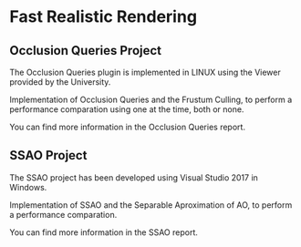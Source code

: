 # Fast Realistic Rendering
 
## Occlusion Queries Project
The Occlusion Queries plugin is implemented in LINUX using the Viewer provided by the University.

Implementation of Occlusion Queries and the Frustum Culling,
to perform a performance comparation using one at the time, both or none.

You can find more information in the Occlusion Queries report.

## SSAO Project
The SSAO project has been developed using Visual Studio 2017 in Windows.

Implementation of SSAO and the Separable Aproximation of AO,
to perform a performance comparation.

You can find more information in the SSAO report.
